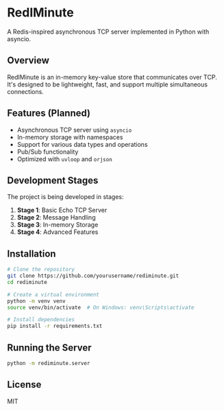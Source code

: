 # RedIMinute

A Redis-inspired asynchronous TCP server implemented in Python with asyncio.

## Overview

RedIMinute is an in-memory key-value store that communicates over TCP. It's designed to be lightweight, fast, and support multiple simultaneous connections.

## Features (Planned)

- Asynchronous TCP server using `asyncio`
- In-memory storage with namespaces
- Support for various data types and operations
- Pub/Sub functionality
- Optimized with `uvloop` and `orjson`

## Development Stages

The project is being developed in stages:

1. **Stage 1**: Basic Echo TCP Server
2. **Stage 2**: Message Handling
3. **Stage 3**: In-memory Storage
4. **Stage 4**: Advanced Features

## Installation

```bash
# Clone the repository
git clone https://github.com/yourusername/rediminute.git
cd rediminute

# Create a virtual environment
python -m venv venv
source venv/bin/activate  # On Windows: venv\Scripts\activate

# Install dependencies
pip install -r requirements.txt
```

## Running the Server

```bash
python -m rediminute.server
```

## License

MIT 
